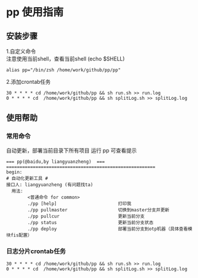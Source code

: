 # pp 使用指南
## 安装步骤
1.自定义命令  
  注意使用当前shell，查看当前shell (echo $SHELL)
 
```
alias pp="/bin/zsh /home/work/github/pp/pp"
```
2.添加crontab任务

```
30 * * * * cd /home/work/github/pp && sh run.sh >> run.log
0 * * * * cd  /home/work/github/pp && sh splitLog.sh >> splitLog.log
```


## 使用帮助
### 常用命令
自动更新，部署当前目录下所有项目
运行 pp 可查看提示

```
=== pp(@baidu,by liangyuanzheng)  ===
========================================================
begin:
# 自动化更新工具 #
接口人: liangyuanzheng (有问题找ta)
  用法:
        <普通命令 for common>
        ./pp [help]                       打印我
        ./pp pullmaster                   切换到master分支并更新
        ./pp pullcur                      更新当前分支
        ./pp status                       更新当前分支状态
        ./pp deploy                       部署当前分支到otp机器（具体查看模块fis配置）

```

### 日志分片crontab任务

```
30 * * * * cd /home/work/github/pp && sh run.sh >> run.log
0 * * * * cd  /home/work/github/pp && sh splitLog.sh >> splitLog.log
```
